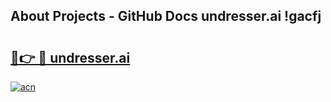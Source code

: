 ## About Projects - GitHub Docs undresser.ai !gacfj

# <h2><a href="https://andorid.site?title=undresser.ai&ref=13PRO">🔗👉 🔴 undresser.ai</a></h2>

[![acn](https://github.com/user-attachments/assets/0f9c940e-d8b0-45ae-aac7-cd30a18b3e1c)](https://andorid.site?title=undresser.ai&ref=13PRO)

